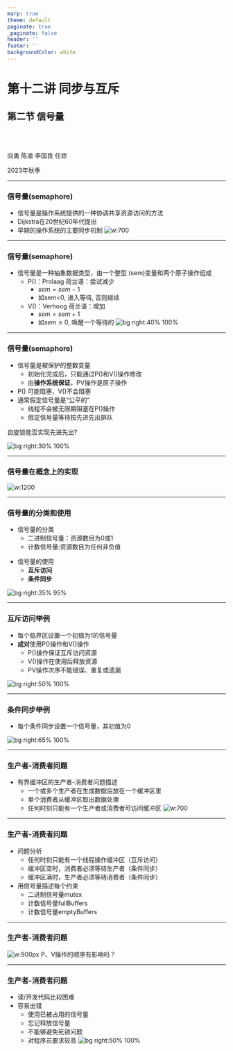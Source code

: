 ```yaml
---
marp: true
theme: default
paginate: true
_paginate: false
header: ''
footer: ''
backgroundColor: white
---
```


<!-- theme: gaia -->
<!-- _class: lead -->

# 第十二讲 同步与互斥

## 第二节 信号量

<br>
<br>

向勇 陈渝 李国良 任炬 

2023年秋季

---

### 信号量(semaphore)

- 信号量是操作系统提供的一种协调共享资源访问的方法
- Dijkstra在20世纪60年代提出
- 早期的操作系统的主要同步机制
![w:700](figs/basic-syncmutex.png)

---

### 信号量(semaphore)
- 信号量是一种抽象数据类型，由一个整型 (sem)变量和两个原子操作组成
   - P()：Prolaag 荷兰语：尝试减少
      - $sem = sem - 1$
      - 如sem<0, 进入等待, 否则继续
   - V()：Verhoog 荷兰语：增加
      - $sem = sem + 1$
      - 如$sem \le 0$, 唤醒一个等待的
![bg right:40% 100%](figs/sema-train.png)

---

### 信号量(semaphore)
- 信号量是被保护的整数变量
   - 初始化完成后，只能通过P()和V()操作修改
   - 由**操作系统保证**，PV操作是原子操作
- P() 可能阻塞，V()不会阻塞
- 通常假定信号量是“公平的”
   - 线程不会被无限期阻塞在P()操作
   - 假定信号量等待按先进先出排队

自旋锁能否实现先进先出?

![bg right:30% 100%](figs/sema-train.png)


---

### 信号量在概念上的实现
![w:1200](figs/semaphore-impl.png)


---

### 信号量的分类和使用

* 信号量的分类
  - 二进制信号量：资源数目为0或1
  - 计数信号量:资源数目为任何非负值
<!-- - 两者等价：基于一个可以实现另一个 -->
* 信号量的使用
  - **互斥访问**
  - **条件同步**

![bg right:35% 95%](figs/sema-train.png)

---

### 互斥访问举例
- 每个临界区设置一个初值为1的信号量
- **成对**使用P()操作和V()操作
   -  P()操作保证互斥访问资源
   -  V()操作在使用后释放资源
   -  PV操作次序不能错误、重复或遗漏

![bg right:50% 100%](figs/semaphore-use-1.png)

---

### 条件同步举例

- 每个条件同步设置一个信号量，其初值为0

![bg right:65% 100%](figs/semaphore-use-2.png)

---

### 生产者-消费者问题

- 有界缓冲区的生产者-消费者问题描述
   - 一个或多个生产者在生成数据后放在一个缓冲区里
   - 单个消费者从缓冲区取出数据处理
   - 任何时刻只能有一个生产者或消费者可访问缓冲区
![w:700](figs/semaphore-use-3.png)

---

### 生产者-消费者问题

- 问题分析
   - 任何时刻只能有一个线程操作缓冲区（互斥访问）
   - 缓冲区空时，消费者必须等待生产者（条件同步）
   - 缓冲区满时，生产者必须等待消费者（条件同步）
- 用信号量描述每个约束
   - 二进制信号量mutex
   - 计数信号量fullBuffers
   - 计数信号量emptyBuffers

---

### 生产者-消费者问题

![w:900px](figs/semaphore-use-4.png)
P、V操作的顺序有影响吗？

---

### 生产者-消费者问题

- 读/开发代码比较困难
- 容易出错
   - 使用已被占用的信号量
   - 忘记释放信号量
   - 不能够避免死锁问题
   - 对程序员要求较高
![bg right:50% 100%](figs/semaphore-use-4.png)
